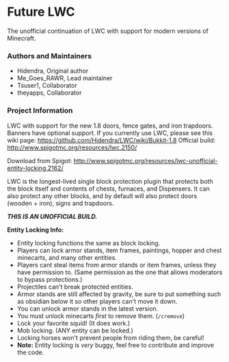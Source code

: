 # Future LWC
The unofficial continuation of LWC with support for modern versions of Minecraft.

### Authors and Maintainers
  * Hidendra, Original author
  * Me_Goes_RAWR, Lead maintainer
  * Tsuser1, Collaborator
  * theyapps, Collaborator
  
### Project Information
LWC with support for the new 1.8 doors, fence gates, and iron trapdoors. Banners have optional support. If you currently use LWC, please see this wiki page: https://github.com/Hidendra/LWC/wiki/Bukkit-1.8
Official build: http://www.spigotmc.org/resources/lwc.2150/

Download from Spigot: http://www.spigotmc.org/resources/lwc-unofficial-entity-locking.2162/

LWC is the longest-lived single block protection plugin that protects both the block itself and contents of chests, furnaces, and Dispensers. It can also protect any other blocks, and by default will also protect doors (wooden + iron), signs and trapdoors.

***THIS IS AN UNOFFICIAL BUILD.***

**Entity Locking Info:**
  - Entity locking functions the same as block locking.
  - Players can lock armor stands, item frames, paintings, hopper and chest minecarts, and many other entities.
  - Players cant steal items from armor stands or item frames, unless they have permission to. (Same permission as the one that allows moderators to bypass protections.)
  - Projectiles can't break protected entities.
  - Armor stands are still affected by gravity, be sure to put something such as obsidian below it so other players can't move it down.
  - You can unlock armor stands in the latest version.
  - You must unlock minecarts *first* to remove them. (`/cremove`)
  - Lock your favorite squid! (It does work.)
  - Mob locking. (ANY entity can be locked.)
  - Locking horses won't prevent people from riding them, be careful!
  - **Note:** Entity locking is *very* buggy, feel free to contribute and improve the code.
